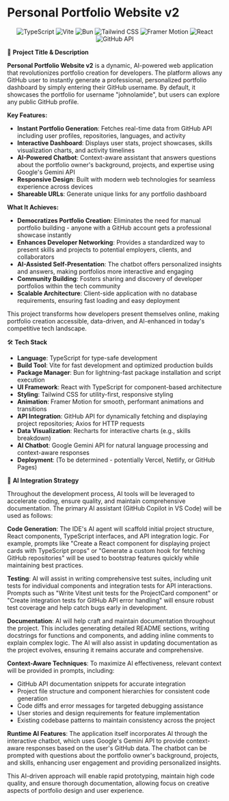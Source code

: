 # Personal Portfolio Website v2

<div align="center">

![TypeScript](https://img.shields.io/badge/TypeScript-007ACC?style=for-the-badge&logo=typescript&logoColor=white) ![Vite](https://img.shields.io/badge/Vite-646CFF?style=for-the-badge&logo=vite&logoColor=white) ![Bun](https://img.shields.io/badge/Bun-000000?style=for-the-badge&logo=bun&logoColor=white) ![Tailwind CSS](https://img.shields.io/badge/Tailwind_CSS-38B2AC?style=for-the-badge&logo=tailwind-css&logoColor=white) ![Framer Motion](https://img.shields.io/badge/Framer_Motion-0055FF?style=for-the-badge&logo=framer&logoColor=white) ![React](https://img.shields.io/badge/React-20232A?style=for-the-badge&logo=react&logoColor=61DAFB) ![GitHub API](https://img.shields.io/badge/GitHub_API-100000?style=for-the-badge&logo=github&logoColor=white)

</div>

🔖 **Project Title & Description**

**Personal Portfolio Website v2** is a dynamic, AI-powered web application that revolutionizes portfolio creation for developers. The platform allows any GitHub user to instantly generate a professional, personalized portfolio dashboard by simply entering their GitHub username. By default, it showcases the portfolio for username "johnolamide", but users can explore any public GitHub profile.

**Key Features:**
- **Instant Portfolio Generation**: Fetches real-time data from GitHub API including user profiles, repositories, languages, and activity
- **Interactive Dashboard**: Displays user stats, project showcases, skills visualization charts, and activity timelines
- **AI-Powered Chatbot**: Context-aware assistant that answers questions about the portfolio owner's background, projects, and expertise using Google's Gemini API
- **Responsive Design**: Built with modern web technologies for seamless experience across devices
- **Shareable URLs**: Generate unique links for any portfolio dashboard

**What It Achieves:**
- **Democratizes Portfolio Creation**: Eliminates the need for manual portfolio building - anyone with a GitHub account gets a professional showcase instantly
- **Enhances Developer Networking**: Provides a standardized way to present skills and projects to potential employers, clients, and collaborators
- **AI-Assisted Self-Presentation**: The chatbot offers personalized insights and answers, making portfolios more interactive and engaging
- **Community Building**: Fosters sharing and discovery of developer portfolios within the tech community
- **Scalable Architecture**: Client-side application with no database requirements, ensuring fast loading and easy deployment

This project transforms how developers present themselves online, making portfolio creation accessible, data-driven, and AI-enhanced in today's competitive tech landscape.

🛠️ **Tech Stack**

- **Language**: TypeScript for type-safe development
- **Build Tool**: Vite for fast development and optimized production builds
- **Package Manager**: Bun for lightning-fast package installation and script execution
- **UI Framework**: React with TypeScript for component-based architecture
- **Styling**: Tailwind CSS for utility-first, responsive styling
- **Animation**: Framer Motion for smooth, performant animations and transitions
- **API Integration**: GitHub API for dynamically fetching and displaying project repositories; Axios for HTTP requests
- **Data Visualization**: Recharts for interactive charts (e.g., skills breakdown)
- **AI Chatbot**: Google Gemini API for natural language processing and context-aware responses
- **Deployment**: (To be determined - potentially Vercel, Netlify, or GitHub Pages)

🧠 **AI Integration Strategy**

Throughout the development process, AI tools will be leveraged to accelerate coding, ensure quality, and maintain comprehensive documentation. The primary AI assistant (GitHub Copilot in VS Code) will be used as follows:

**Code Generation**: The IDE's AI agent will scaffold initial project structure, React components, TypeScript interfaces, and API integration logic. For example, prompts like "Create a React component for displaying project cards with TypeScript props" or "Generate a custom hook for fetching GitHub repositories" will be used to bootstrap features quickly while maintaining best practices.

**Testing**: AI will assist in writing comprehensive test suites, including unit tests for individual components and integration tests for API interactions. Prompts such as "Write Vitest unit tests for the ProjectCard component" or "Create integration tests for GitHub API error handling" will ensure robust test coverage and help catch bugs early in development.

**Documentation**: AI will help craft and maintain documentation throughout the project. This includes generating detailed README sections, writing docstrings for functions and components, and adding inline comments to explain complex logic. The AI will also assist in updating documentation as the project evolves, ensuring it remains accurate and comprehensive.

**Context-Aware Techniques**: To maximize AI effectiveness, relevant context will be provided in prompts, including:
- GitHub API documentation snippets for accurate integration
- Project file structure and component hierarchies for consistent code generation
- Code diffs and error messages for targeted debugging assistance
- User stories and design requirements for feature implementation
- Existing codebase patterns to maintain consistency across the project

**Runtime AI Features**: The application itself incorporates AI through the interactive chatbot, which uses Google's Gemini API to provide context-aware responses based on the user's GitHub data. The chatbot can be prompted with questions about the portfolio owner's background, projects, and skills, enhancing user engagement and providing personalized insights.

This AI-driven approach will enable rapid prototyping, maintain high code quality, and ensure thorough documentation, allowing focus on creative aspects of portfolio design and user experience.